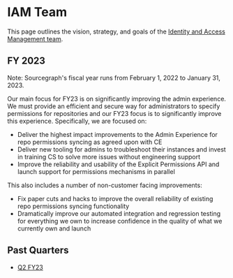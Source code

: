 # IAM Team

This page outlines the vision, strategy, and goals of the [Identity and Access Management team](../../../departments/engineering/teams/iam/index.md).

## FY 2023

Note: Sourcegraph's fiscal year runs from February 1, 2022 to January 31, 2023.

Our main focus for FY23 is on significantly improving the admin experience. We must provide an efficient and secure way for administrators to specify permissions for repositories and our FY23 focus is to significantly improve this experience. Specifically, we are focused on:

- Deliver the highest impact improvements to the Admin Experience for repo permissions syncing as agreed upon with CE
- Deliver new tooling for admins to troubleshoot their instances and invest in training CS to solve more issues without engineering support
- Improve the reliability and usability of the Explicit Permissions API and launch support for permissions mechanisms in parallel

This also includes a number of non-customer facing improvements:

- Fix paper cuts and hacks to improve the overall reliability of existing repo permissions syncing functionality 
- Dramatically improve our automated integration and regression testing for everything we own to increase confidence in the quality of what we currently own and launch

## Past Quarters

- [Q2 FY23](./Q2FY23-OKR.md)
